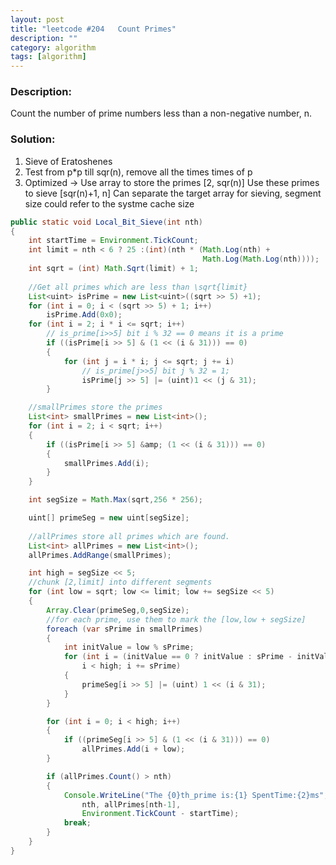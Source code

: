 ```yaml
---
layout: post
title: "leetcode #204   Count Primes"
description: ""
category: algorithm
tags: [algorithm]
---
```

### Description:

  Count the number of prime numbers less than a non-negative number, n.

### Solution:
  1. Sieve of Eratoshenes
  2. Test from p*p till sqr(n), remove all the times times of p
  3. Optimized -> 
        Use array to store the primes [2, sqr(n)]
        Use these primes to sieve [sqr(n)+1, n]
        Can separate the target array for sieving, segment size could refer to the systme cache size

```java
public static void Local_Bit_Sieve(int nth)
{
    int startTime = Environment.TickCount;
    int limit = nth < 6 ? 25 :(int)(nth * (Math.Log(nth) + 
                                           Math.Log(Math.Log(nth))));
    int sqrt = (int) Math.Sqrt(limit) + 1;
    
    //Get all primes which are less than \sqrt{limit}
    List<uint> isPrime = new List<uint>((sqrt >> 5) +1);
    for (int i = 0; i < (sqrt >> 5) + 1; i++)
        isPrime.Add(0x0);
    for (int i = 2; i * i <= sqrt; i++)
        // is_prime[i>>5] bit i % 32 == 0 means it is a prime
        if ((isPrime[i >> 5] & (1 << (i & 31))) == 0)
        {
            for (int j = i * i; j <= sqrt; j += i)
                // is_prime[j>>5] bit j % 32 = 1;
                isPrime[j >> 5] |= (uint)1 << (j & 31);
        }

    //smallPrimes store the primes
    List<int> smallPrimes = new List<int>();
    for (int i = 2; i < sqrt; i++)
    {
        if ((isPrime[i >> 5] &amp; (1 << (i & 31))) == 0)
        {
            smallPrimes.Add(i);
        }
    }

    int segSize = Math.Max(sqrt,256 * 256);

    uint[] primeSeg = new uint[segSize];
    
    //allPrimes store all primes which are found.
    List<int> allPrimes = new List<int>();
    allPrimes.AddRange(smallPrimes);

    int high = segSize << 5;
    //chunk [2,limit] into different segments
    for (int low = sqrt; low <= limit; low += segSize << 5)
    {
        Array.Clear(primeSeg,0,segSize);
        //for each prime, use them to mark the [low,low + segSize]
        foreach (var sPrime in smallPrimes)
        {
            int initValue = low % sPrime;
            for (int i = (initValue == 0 ? initValue : sPrime - initValue); 
                i < high; i += sPrime)
            {
                primeSeg[i >> 5] |= (uint) 1 << (i & 31);
            }
        }

        for (int i = 0; i < high; i++)
        {
            if ((primeSeg[i >> 5] & (1 << (i & 31))) == 0)
                allPrimes.Add(i + low);
        }

        if (allPrimes.Count() > nth)
        {
            Console.WriteLine("The {0}th_prime is:{1} SpentTime:{2}ms",
                nth, allPrimes[nth-1],
                Environment.TickCount - startTime);
            break;
        }
    }
}
```

